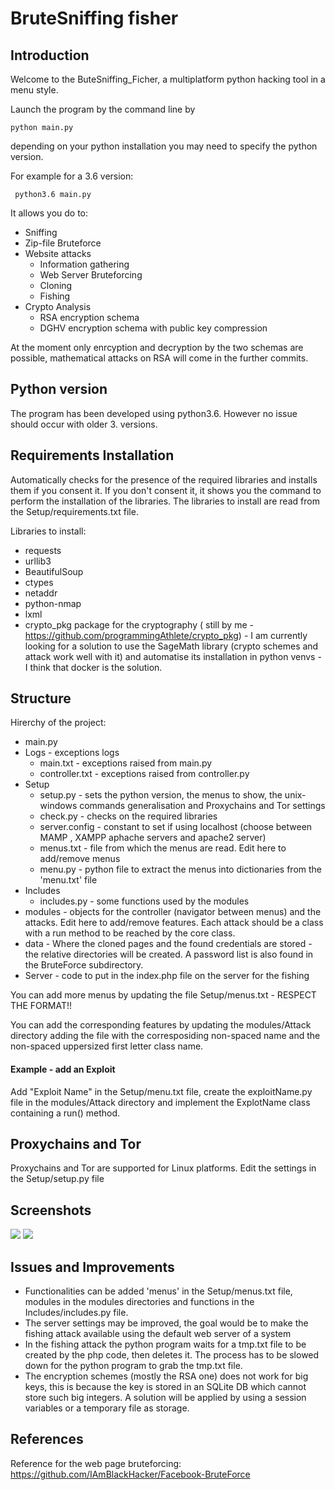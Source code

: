 # BruteSniffing fisher

## Introduction
Welcome to the ButeSniffing_Ficher, a multiplatform python hacking tool in a menu style.</br>

Launch the program by the command line by</br>

    python main.py


depending on your python installation you may need to specify the python version.

For example for a 3.6 version:

     python3.6 main.py


It allows you do to:
* Sniffing
* Zip-file Bruteforce
* Website attacks
    * Information gathering
    * Web Server Bruteforcing
    * Cloning
    * Fishing
* Crypto Analysis
  * RSA encryption schema
  * DGHV encryption schema with public key compression

At the moment only enrcyption and decryption by the two schemas are possible, mathematical attacks on RSA will come in the further commits. 

## Python version
The program has been developed using python3.6. However no issue should occur with older 3. versions.


## Requirements Installation
Automatically checks for the presence of the required libraries and installs them if you consent it. If you don't consent it, it shows you the command to perform the installation of the libraries. The libraries to install are read from the Setup/requirements.txt file.

Libraries to install:
* requests
* urllib3
* BeautifulSoup
* ctypes
* netaddr
* python-nmap
* lxml
* crypto_pkg package for the cryptography ( still by me - https://github.com/programmingAthlete/crypto_pkg) - I am currently looking for a solution to use the SageMath library (crypto schemes and attack work well with it) and automatise its installation in python venvs - I think that docker is the solution.  

## Structure
Hirerchy of the project:
* main.py
* Logs - exceptions logs
    * main.txt - exceptions raised from main.py
    * controller.txt - exceptions raised from controller.py
* Setup
    * setup.py - sets the python version, the menus to show, the unix-windows commands generalisation and Proxychains and Tor settings
    * check.py - checks on the required libraries
    * server.config - constant to set if using localhost (choose between MAMP , XAMPP aphache servers and apache2 server)
    * menus.txt - file from which the menus are read. Edit here to add/remove menus
    * menu.py - python file to extract the menus into dictionaries from the 'menu.txt' file
* Includes
    * includes.py - some functions used by the modules
* modules - objects for the controller (navigator between menus) and the attacks. Edit here to add/remove features. Each attack should be a class with a run method to be reached by the core class.
* data - Where the cloned pages and the found credentials are stored - the relative directories will be created. A password list is also found in the BruteForce subdirectory.
* Server - code to put in the index.php file on the server for the fishing

You can add more menus by updating the file Setup/menus.txt - RESPECT THE FORMAT!!

You can add the corresponding features by updating the modules/Attack directory adding the file with the corresposiding non-spaced name and the non-spaced uppersized first letter class name.

#### Example - add an Exploit
Add "Exploit Name" in the Setup/menu.txt file, create the exploitName.py file in the modules/Attack directory and implement the ExplotName class containing a run() method.

## Proxychains and Tor
Proxychains and Tor are supported for Linux platforms. Edit the settings in the Setup/setup.py file

## Screenshots

<img src="Screenshot/introMenu.png">
<img src="Screenshot/webAttackMenu.png">

## Issues and Improvements
* Functionalities can be added 'menus' in the Setup/menus.txt file, modules in the modules directories and functions in the Includes/includes.py file.
* The server settings may be improved, the goal would be to make the fishing attack available using the default web server of a system
* In the fishing attack the python program waits for a tmp.txt file to be created by the php code, then deletes it. The process has to be slowed down for the python program to grab the tmp.txt file.
* The encryption schemes (mostly the RSA one) does not work for big keys, this is because the key is stored in an SQLite DB which cannot store such big integers. A solution will be applied by using a session variables or a temporary file as storage.

## References
Reference for the web page bruteforcing: https://github.com/IAmBlackHacker/Facebook-BruteForce
